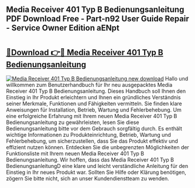 ## Media Receiver 401 Typ B Bedienungsanleitung PDF Download Free - Part-n92 User Guide Repair - Service Owner Edition aENpt

# <h2><a href="http://df0tsgm.blite.top/?on=Media+Receiver+401+Typ+B+Bedienungsanleitung">🔗Download 👉🔴 Media Receiver 401 Typ B Bedienungsanleitung</a></h2>

[![Media Receiver 401 Typ B Bedienungsanleitung new download](https://i.imgur.com/lujVjoI.png)](http://df0tsgm.blite.top/?on=Media+Receiver+401+Typ+B+Bedienungsanleitung)
Hallo und willkommen zum Benutzerhandbuch für Ihr neu ausgepacktes Media Receiver 401 Typ B Bedienungsanleitung. Dieses Handbuch soll Ihnen den Einstieg in Ihr Produkt erleichtern und Ihnen ein gründliches Verständnis seiner Merkmale, Funktionen und Fähigkeiten vermitteln. Sie finden klare Anweisungen für Installation, Betrieb, Wartung und Fehlerbehebung. Um eine erfolgreiche Erfahrung mit Ihrem neuen Media Receiver 401 Typ B Bedienungsanleitung zu gewährleisten, lesen Sie diese Bedienungsanleitung bitte vor dem Gebrauch sorgfältig durch. Es enthält wichtige Informationen zu Produkteinrichtung, Betrieb, Wartung und Fehlerbehebung, um sicherzustellen, dass Sie das Produkt effektiv und effizient nutzen können. Entdecken Sie die unbegrenzten Möglichkeiten der Funktionsliste mit Ihrem neuen Media Receiver 401 Typ B Bedienungsanleitung. Wir hoffen, dass das Media Receiver 401 Typ B BedienungsanleitungD eine klare und leicht verständliche Anleitung für den Einstieg in Ihr neues Produkt war. Sollten Sie Hilfe oder Klärung benötigen, zögern Sie bitte nicht, sich an unser Kundendienstteam zu wenden.
